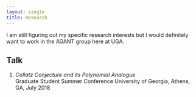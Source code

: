 ```yaml
---
layout: single
title: Research
---
```

I am still figuring out my specific research interests but I would definitely want to work in the AGANT group here at UGA.


## Talk
1. *Collatz Conjecture and its Polynomial Analogue*  
    Graduate Student Summer Conference
	University of Georgia, Athens, GA, July 2018

